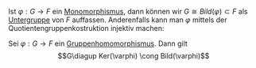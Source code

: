 Ist $\varphi : G \to F$ ein [Monomorphismus](Monomorphismen.md), dann können wir $G\cong Bild(\varphi) \subset F$ als [Untergruppe](Untergruppe.md) von $F$ auffassen. Anderenfalls kann man $\varphi$ mittels der Quotientengruppenkostruktion injektiv machen:

Sei $\varphi: G \to F$ ein [Gruppenhomomorphismus](Gruppenhomomorphismus.md). Dann gilt 
$$G\diagup Ker(\varphi) \cong Bild(\varphi)$$
